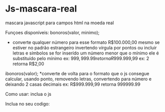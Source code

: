 # Js-mascara-real
mascara javascript para campos html na moeda real

Funçoes disponíveis:
bonoros(valor, minimo);
* converte qualquer número para esse formato R$100.000,00
mesmo se estiver no padrão estrangeiro invertendo vírgula por pontos ou incluir letras e símbolos
se for inserído um número menor que o mínimo ele é substituído pelo mínimo
ex: $999,999.99 retorna R$999.999,99
ex: 2 retorna R$2,00

ibonoros(valor);
*converte de volta para o formato que o js consegue calcular, usando ponto,
removendo letras, convertendo para número e deixando 2 casas decimais
ex: R$999.999,99 retorna 999999.99 

Como usar:
inclua o js <script src="js/bonoro.js"></script>

Inclua no seu codigo:
<script type="text/javascript">
  	$("#valor").change(function(){
  		$(this).val(bonoros($(this).val(), 200));
  	});
</script>
